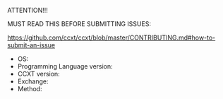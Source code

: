 ATTENTION!!!

MUST READ THIS BEFORE SUBMITTING ISSUES:

https://github.com/ccxt/ccxt/blob/master/CONTRIBUTING.md#how-to-submit-an-issue

- OS:
- Programming Language version:
- CCXT version:
- Exchange:
- Method:
